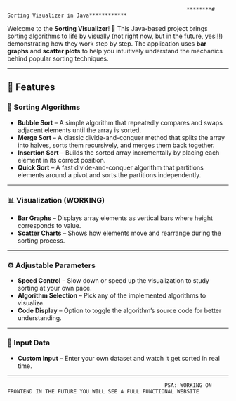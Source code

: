                                                              ********# Sorting Visualizer in Java************

Welcome to the **Sorting Visualizer**! 🎉
This Java-based project brings sorting algorithms to life by visually (not right now, but in the future, yes!!!) demonstrating how they work step by step.
The application uses **bar graphs** and **scatter plots** to help you intuitively understand the mechanics behind popular sorting techniques.

_________________________________________________________________________________________________________________________________________________________________________________________________________________________________________________________________________________________________________

## 🚀 Features

### 🔢 Sorting Algorithms

* **Bubble Sort** – A simple algorithm that repeatedly compares and swaps adjacent elements until the array is sorted.
* **Merge Sort** – A classic divide-and-conquer method that splits the array into halves, sorts them recursively, and merges them back together.
* **Insertion Sort** – Builds the sorted array incrementally by placing each element in its correct position.
* **Quick Sort** – A fast divide-and-conquer algorithm that partitions elements around a pivot and sorts the partitions independently.

---

### 📊 Visualization (WORKING)

* **Bar Graphs** – Displays array elements as vertical bars where height corresponds to value.
* **Scatter Charts** – Shows how elements move and rearrange during the sorting process.

---

### ⚙️ Adjustable Parameters

* **Speed Control** – Slow down or speed up the visualization to study sorting at your own pace.
* **Algorithm Selection** – Pick any of the implemented algorithms to visualize.
* **Code Display** – Option to toggle the algorithm’s source code for better understanding.

---

### 📝 Input Data

* **Custom Input** – Enter your own dataset and watch it get sorted in real time.

---
                                                                  
                                                      PSA: WORKING ON FRONTEND IN THE FUTURE YOU WILL SEE A FULL FUNCTIONAL WEBSITE  
